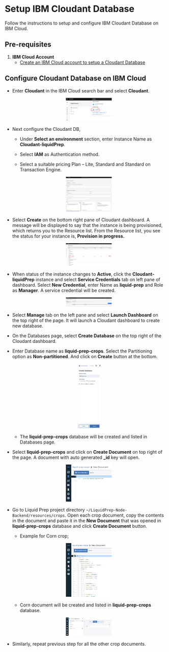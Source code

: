# Setup IBM Cloudant Database

Follow the instructions to setup and configure IBM Cloudant Database on IBM Cloud.

## Pre-requisites

1. **IBM Cloud Account**
   - [Create an IBM Cloud account to setup a Cloudant Database](https://cloud.ibm.com/registration)

## Configure Cloudant Database on IBM Cloud

- Enter **Cloudant** in the IBM Cloud search bar and select **Cloudant**.

  <p align="middle">
      <img src="images/cloudant/searchCloudant.PNG" width ="30%" height="30%">
  </p>

- Next configure the Cloudant DB,

  - Under **Select an environment** section, enter Instance Name as **Cloudant-liquidPrep**.

  - Select **IAM** as Authentication method.

  - Select a suitable pricing Plan – Lite, Standard and Standard on Transaction Engine.

  <p align="middle">
      <img src="images/cloudant/configureCloudant.PNG" width ="30%" height="30%">
  </p>

- Select **Create** on the bottom right pane of Cloudant dashboard. A message will be displayed to say that the instance is being provisioned, which returns you to the Resource list. From the Resource list, you see the status for your instance is, **Provision in progress.**

  <p align="middle">
      <img src="images/cloudant/activeCloudant.PNG" width ="30%" height="30%">
  </p>

- When status of the instance changes to **Active**, click the **Cloudant-liquidPrep** instance and select **Service Credentials** tab on left pane of dashboard. Select **New Credential**, enter Name as **liquid-prep** and Role as **Manager**. A service credential will be created.

  <p align="middle">
      <img src="images/cloudant/serviceCredsCloudant.PNG" width ="30%" height="30%">
  </p>

- Select **Manage** tab on the left pane and select **Launch Dashboard** on the top right of the page. It will launch a Cloudant dashboard to create new database.

- On the Databases page, select **Create Database** on the top right of the Cloudant dashboard.
- Enter Database name as **liquid-prep-crops**. Select the Partitioning option as **Non-partitioned**. And click on **Create** button at the bottom.

   <p align="middle">
       <img src="images/cloudant/createDBCloudant.PNG" width ="15%" height="30%">
   </p>

  - The **liquid-prep-crops** database will be created and listed in Databases page.

- Select **liquid-prep-crops** and click on **Create Document** on top right of the page. A document with auto generated **\_id** key will open.

   <p align="middle">
       <img src="images/cloudant/createDoc_cloudant.PNG" width ="30%" height="30%">
   </p>

- Go to Liquid Prep project directory `~/LiquidPrep-Node-Backend/resources/crops`. Open each crop document, copy the contents in the document and paste it in the **New Document** that was opened in **liquid-prep-crops** database and click **Create Document** button.

  - Example for Corn crop;
  <p align="middle">
      <img src="images/cloudant/createDoc_cloudant_corn.PNG" width ="30%" height="30%">
  </p>

  - Corn document will be created and listed in **liquid-prep-crops** database.
  <p align="middle">
      <img src="images/cloudant/liquidPrep_cloudant_cropsList.PNG" width ="30%" height="30%">
  </p>

- Similarly, repeat previous step for all the other crop documents.
